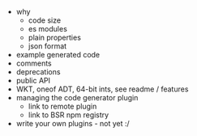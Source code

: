 
- why
  - code size
  - es modules
  - plain properties
  - json format
- example generated code
- comments
- deprecations
- public API
- WKT, oneof ADT, 64-bit ints, see readme / features
- managing the code generator plugin
  - link to remote plugin
  - link to BSR npm registry
- write your own plugins - not yet :/


